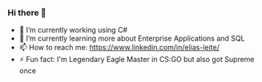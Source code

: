 ### Hi there 👋

- 🔭 I’m currently working using C#
- 🌱 I’m currently learning more about Enterprise Applications and SQL 
- 📫 How to reach me: https://www.linkedin.com/in/elias-leite/ 
- ⚡ Fun fact: I'm Legendary Eagle Master in CS:GO but also got Supreme once 
